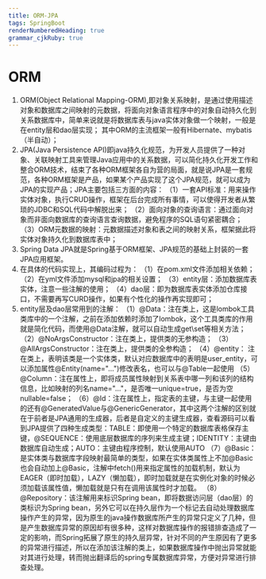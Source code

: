 ```yaml
---
title: ORM-JPA
tags: SpringBoot
renderNumberedHeading: true
grammar_cjkRuby: true
---
```



# ORM
1. ORM(Object Relational Mapping-ORM),即对象关系映射，是通过使用描述对象和数据库之间映射的元数据，将面向对象语言程序中的对象自动持久化到关系数据库中，简单来说就是将数据库表与java实体对象做一个映射，一般是在entity层和dao层实现；
   其中ORM的主流框架一般有Hibernate、mybatis（半自动）；
2. JPA(Java Persistence API)即java持久化规范，为开发人员提供了一种对象、关联映射工具来管理Java应用中的关系数据，可以简化持久化开发工作和整合ORM技术，结束了各种ORM框架各自为营的局面，就是说JPA是一套规范，各种ORM框架是产品，如果某个产品实现了这个JPA规范，就可以成为JPA的实现产品；JPA主要包括三方面的内容：
   （1）一套API标准：用来操作实体对象，执行CRUD操作，框架在后台完成所有事情，可以使得开发者从繁琐的JDBC和SQL代码中解脱出来；
   （2）面向对象的查询语言：通过面向对象而非面向数据库的查询语言查询数据，避免程序的SQL语句紧密耦合；
   （3）ORM元数据的映射：元数据描述对象和表之间的映射关系，框架据此将实体对象持久化到数据库表中；
3. Spring Data JPA就是Spring基于ORM框架、JPA规范的基础上封装的一套JPA应用框架。
4. 在具体的代码实现上，其编码过程为：
   （1）在pom.xml文件添加相关依赖；
   （2）在yml文件添加mysql和jpa的相关设置；
   （3）entity层：添加数据库表实体，注意一些注解的使用；
   （4）dao层：即为数据库表实体添加仓库接口，不需要再写CURD操作，如果有个性化的操作再实现即可；
 5. entity层及dao层常用到的注解：
    （1）@Data：注在类上，这是lombok工具类库中的一个注解，之前在添加依赖时添加了lombok，这个工具类库的作用就是简化代码，而使用@Data注解，就可以自动生成get\set等相关方法；
	（2）@NoArgsConstructor：注在类上，提供类的无参构造；
	（3）@AllArgsConstructor：注在类上，提供类的全参构造；
	（4）@entity： 注在类上，表明该类是一个实体类，默认对应数据库中的表明是user_entity，可以添加属性@Entity(name="...")修改表名，也可以与@Table一起使用
	（5）@Column：注在属性上，即将成员属性映射到关系表中哪一列和该列的结构信息，比如映射的列名name="..."，是否唯一unique=true，是否为空nullable=false；
	（6）@Id：注在属性上，指定表的主键，与主键一起使用的还有@GeneratedValue与@GenericGenerator，其中这两个注解的区别就在于前者是JPA通用的生成器，后者是自定义的主键生成器，查看源码可以看到JPA提供了四种生成类型：TABLE：即使用一个特定的数据库表格保存主键，@SEQUENCE：使用底层数据库的序列来生成主键；IDENTITY：主键由数据库自动生成；AUTO：主键由程序控制，默认使用AUTO
	（7）@Basic：是实体类与数据库字段映射最简单的类型，如果在实体类属性上不加@Basic也会自动加上@Basic，注解中fetch()用来指定属性的加载机制，默认为EAGER（即时加载），LAZY（懒加载），即时加载就是在实例化对象的时候必须加载该属性值，懒加载就是只有在调用该属性时才加载。
	（8）@Repository：该注解用来标识Spring bean，即将数据访问层（dao层）的类标识为Spring bean，另外它可以在持久层作为一个标记去自动处理数据库操作产生的异常，因为原生的java操作数据库所产生的异常只定义了几种，但是产生数据库异常的原因却有很多种，这样对数据库操作的报错排查造成了一定的影响，而Spring拓展了原生的持久层异常，针对不同的产生原因有了更多的异常进行描述，所以在添加该注解的类上，如果数据库操作中抛出异常就能对其进行处理，转而抛出翻译后的spring专属数据库异常，方便对异常进行排查处理。